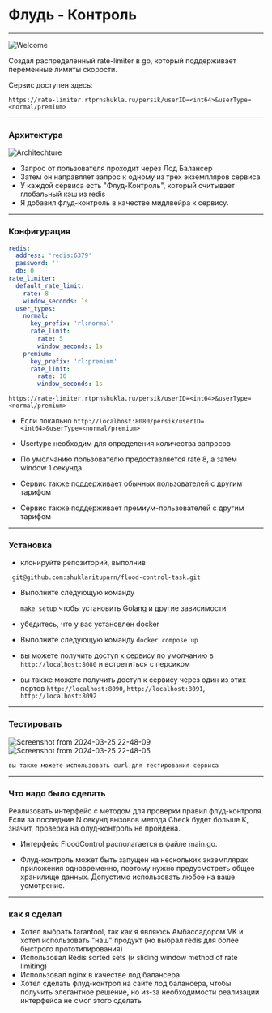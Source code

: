 # Флудь - Контроль 

---

![Welcome](https://github.com/shuklarituparn/flood-control-task/assets/66947051/e4777094-4d16-4287-bee7-7afe21294d35)

Создал распределенный rate-limiter в go, который поддерживает переменные лимиты скорости.

Сервис доступен здесь: 

`https://rate-limiter.rtprnshukla.ru/persik/userID=<int64>&userType=<normal/premium>`

---


### Архитектура

![Architechture](https://github.com/shuklarituparn/flood-control-task/assets/66947051/28438f21-8e4e-4f05-a477-5b614dd30577) 

- Запрос от пользователя проходит через Лод Балансер
- Затем он направляет запрос к одному из трех экземпляров сервиса 
- У каждой сервиса есть "Флуд-Контроль", который считывает глобальный кэш из redis
- Я добавил флуд-контроль в качестве мидлвейра к сервису.

---

### Конфигурация

```yaml
redis:
  address: 'redis:6379'
  password: ''
  db: 0
rate_limiter:
  default_rate_limit:
    rate: 8
    window_seconds: 1s
  user_types:
    normal:
      key_prefix: 'rl:normal'
      rate_limit:
        rate: 5
        window_seconds: 1s
    premium:
      key_prefix: 'rl:premium'
      rate_limit:
        rate: 10
        window_seconds: 1s


```

`https://rate-limiter.rtprnshukla.ru/persik/userID=<int64>&userType=<normal/premium>`

- Eсли локально
`http://localhost:8080/persik/userID=<int64>&userType=<normal/premium>`

- Usertype необходим для определения количества запросов
- По умолчанию пользователю предоставляется rate 8, а затем window 1 секунда
- Сервис также поддерживает обычных пользователей с другим тарифом
- Сервис также поддерживает премиум-пользователей с другим тарифом
---

### Установка

- клонируйте репозиторий, выполнив
   

``` git@github.com:shuklarituparn/flood-control-task.git```

- Выполните следующую команду

    `make setup` чтобы установить Golang и другие зависимости

- убедитесь, что у вас установлен docker

- Выполните следующую команду
```docker compose up```

- вы можете получить доступ к сервису по умолчанию в `http://localhost:8080` и встретиться с персиком

- вы также можете получить доступ к сервису через один из этих портов `http://localhost:8090`, `http://localhost:8091`, `http://localhost:8092`

---

### Тестировать

![Screenshot from 2024-03-25 22-48-09](https://github.com/shuklarituparn/flood-control-task/assets/66947051/44db7a98-a637-4fb9-9431-71267be9518e)
![Screenshot from 2024-03-25 22-48-05](https://github.com/shuklarituparn/flood-control-task/assets/66947051/a9e57922-d07c-4467-a5ad-ecc610afd62b)

`вы также можете использовать curl для тестирования сервиса`

---

### Что надо было сделать

Реализовать интерфейс с методом для проверки правил флуд-контроля. Если за последние N секунд вызовов метода Check будет больше K, значит, проверка на флуд-контроль не пройдена.

- Интерфейс FloodControl располагается в файле main.go.

- Флуд-контроль может быть запущен на нескольких экземплярах приложения одновременно, поэтому нужно предусмотреть общее хранилище данных. Допустимо использовать любое на ваше усмотрение. 

----

### как я сделал

- Хотел выбрать tarantool, так как я являюсь Амбассадором VK и хотел использовать "наш" продукт (но выбрал redis для более быстрого прототипирования)
- Использовал Redis sorted sets (и sliding window method of rate limiting)
- Использовал nginx в качестве лод балансера
- Хотел сделать флуд-контрол на сайте лод балансера, чтобы получить элегантное решение, но из-за необходимости реализации интерфейса не смог этого сделать 


